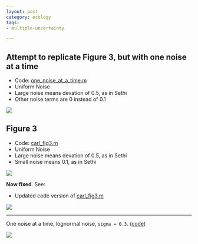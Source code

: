 ```yaml
---
layout: post
category: ecology
tags:
- multiple-uncertainty

---
```


Attempt to replicate Figure 3, but with one noise at a time
-----------------------------------------------------------

- Code: [one_noise_at_a_time.m](https://github.com/cboettig/multiple_uncertainty/blob/95a79c15659248ccc635f231b24a5db849b01e73/inst/matlab/one_noise_at_a_time.m)
- Uniform Noise
- Large noise means devation of 0.5, as in Sethi
- Other noise terms are 0 instead of 0.1

![](http://cboettig.github.com/multiple_uncertainty/one_at_a_time.svg)


Figure 3
---------

- Code: [carl_fig3.m](https://github.com/cboettig/multiple_uncertainty/blob/ac84a3623786099e827e47bc1ef0c3c094438080/inst/matlab/carl_fig3.m)
- Uniform Noise
- Large noise means devation of 0.5, as in Sethi
- Small noise means 0.1, as in Sethi

![](http://cboettig.github.com/multiple_uncertainty/carl_fig3.svg)

**Now fixed**. See:

* Updated code version of [carl_fig3.m](https://github.com/cboettig/multiple_uncertainty/blob/be2597935e166f1311f7d43df91750d07a69f7cc/inst/matlab/carl_fig3.m)

![](http://cboettig.github.com/multiple_uncertainty/carl_figure3.svg)

----------------------------

One noise at a time, lognormal noise, `sigma = 0.3`. ([code](https://github.com/cboettig/multiple_uncertainty/blob/9739f930c5c6c78cdf41956ce6c38a5d5b2870dc/inst/matlab/lognormal_one_at_a_time.m))


![](http://cboettig.github.com/multiple_uncertainty/lognormal_one_at_a_time.svg)


